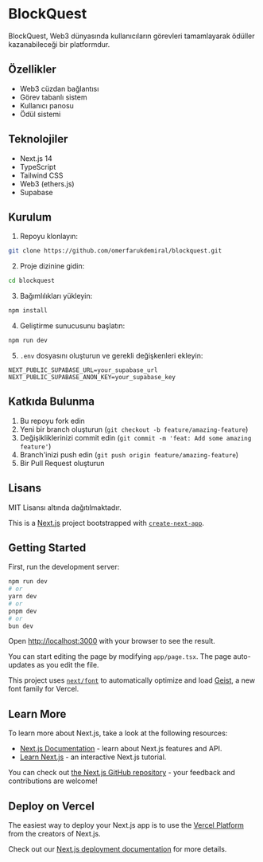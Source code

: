 # BlockQuest

BlockQuest, Web3 dünyasında kullanıcıların görevleri tamamlayarak ödüller kazanabileceği bir platformdur.

## Özellikler

- Web3 cüzdan bağlantısı
- Görev tabanlı sistem
- Kullanıcı panosu
- Ödül sistemi

## Teknolojiler

- Next.js 14
- TypeScript
- Tailwind CSS
- Web3 (ethers.js)
- Supabase

## Kurulum

1. Repoyu klonlayın:
```bash
git clone https://github.com/omerfarukdemiral/blockquest.git
```

2. Proje dizinine gidin:
```bash
cd blockquest
```

3. Bağımlılıkları yükleyin:
```bash
npm install
```

4. Geliştirme sunucusunu başlatın:
```bash
npm run dev
```

5. `.env` dosyasını oluşturun ve gerekli değişkenleri ekleyin:
```
NEXT_PUBLIC_SUPABASE_URL=your_supabase_url
NEXT_PUBLIC_SUPABASE_ANON_KEY=your_supabase_key
```

## Katkıda Bulunma

1. Bu repoyu fork edin
2. Yeni bir branch oluşturun (`git checkout -b feature/amazing-feature`)
3. Değişikliklerinizi commit edin (`git commit -m 'feat: Add some amazing feature'`)
4. Branch'inizi push edin (`git push origin feature/amazing-feature`)
5. Bir Pull Request oluşturun

## Lisans

MIT Lisansı altında dağıtılmaktadır.

This is a [Next.js](https://nextjs.org) project bootstrapped with [`create-next-app`](https://nextjs.org/docs/app/api-reference/cli/create-next-app).

## Getting Started

First, run the development server:

```bash
npm run dev
# or
yarn dev
# or
pnpm dev
# or
bun dev
```

Open [http://localhost:3000](http://localhost:3000) with your browser to see the result.

You can start editing the page by modifying `app/page.tsx`. The page auto-updates as you edit the file.

This project uses [`next/font`](https://nextjs.org/docs/app/building-your-application/optimizing/fonts) to automatically optimize and load [Geist](https://vercel.com/font), a new font family for Vercel.

## Learn More

To learn more about Next.js, take a look at the following resources:

- [Next.js Documentation](https://nextjs.org/docs) - learn about Next.js features and API.
- [Learn Next.js](https://nextjs.org/learn) - an interactive Next.js tutorial.

You can check out [the Next.js GitHub repository](https://github.com/vercel/next.js) - your feedback and contributions are welcome!

## Deploy on Vercel

The easiest way to deploy your Next.js app is to use the [Vercel Platform](https://vercel.com/new?utm_medium=default-template&filter=next.js&utm_source=create-next-app&utm_campaign=create-next-app-readme) from the creators of Next.js.

Check out our [Next.js deployment documentation](https://nextjs.org/docs/app/building-your-application/deploying) for more details.

